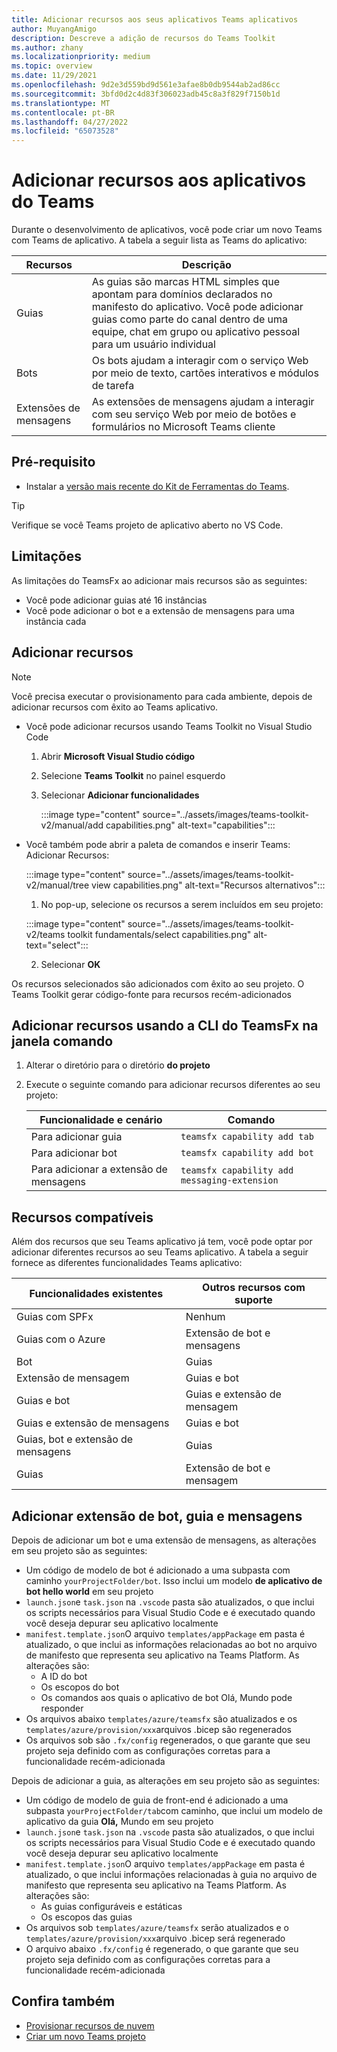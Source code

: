 ```yaml
---
title: Adicionar recursos aos seus aplicativos Teams aplicativos
author: MuyangAmigo
description: Descreve a adição de recursos do Teams Toolkit
ms.author: zhany
ms.localizationpriority: medium
ms.topic: overview
ms.date: 11/29/2021
ms.openlocfilehash: 9d2e3d559bd9d561e3afae8b0db9544ab2ad86cc
ms.sourcegitcommit: 3bfd0d2c4d83f306023adb45c8a3f829f7150b1d
ms.translationtype: MT
ms.contentlocale: pt-BR
ms.lasthandoff: 04/27/2022
ms.locfileid: "65073528"
---
```

# <a name="add-capabilities-to-your-teams-apps"></a>Adicionar recursos aos aplicativos do Teams

Durante o desenvolvimento de aplicativos, você pode criar um novo Teams com Teams de aplicativo. A tabela a seguir lista as Teams do aplicativo:

|**Recursos**|**Descrição**|
|--------|-------------|
| Guias |  As guias são marcas HTML simples que apontam para domínios declarados no manifesto do aplicativo. Você pode adicionar guias como parte do canal dentro de uma equipe, chat em grupo ou aplicativo pessoal para um usuário individual|
| Bots |  Os bots ajudam a interagir com o serviço Web por meio de texto, cartões interativos e módulos de tarefa|
| Extensões de mensagens | As extensões de mensagens ajudam a interagir com seu serviço Web por meio de botões e formulários no Microsoft Teams cliente|

## <a name="prerequisite"></a>Pré-requisito

* Instalar a [versão mais recente do Kit de Ferramentas do Teams](https://marketplace.visualstudio.com/items?itemName=TeamsDevApp.ms-teams-vscode-extension).

> [!TIP]
> Verifique se você Teams projeto de aplicativo aberto no VS Code.

## <a name="limitations"></a>Limitações

As limitações do TeamsFx ao adicionar mais recursos são as seguintes:

* Você pode adicionar guias até 16 instâncias
* Você pode adicionar o bot e a extensão de mensagens para uma instância cada
## <a name="add-capabilities"></a>Adicionar recursos

> [!Note]
> Você precisa executar o provisionamento para cada ambiente, depois de adicionar recursos com êxito ao Teams aplicativo.
* Você pode adicionar recursos usando Teams Toolkit no Visual Studio Code
    1. Abrir **Microsoft Visual Studio código**
    1. Selecione **Teams Toolkit** no painel esquerdo
    1. Selecionar **Adicionar funcionalidades**

        :::image type="content" source="../assets/images/teams-toolkit-v2/manual/add capabilities.png" alt-text="capabilities":::

*   Você também pode abrir a paleta de comandos e inserir Teams: Adicionar Recursos:

    :::image type="content" source="../assets/images/teams-toolkit-v2/manual/tree view capabilities.png" alt-text="Recursos alternativos":::


    1. No pop-up, selecione os recursos a serem incluídos em seu projeto:

    :::image type="content" source="../assets/images/teams-toolkit-v2/teams toolkit fundamentals/select capabilities.png" alt-text="select":::

    2. Selecionar **OK**

Os recursos selecionados são adicionados com êxito ao seu projeto. O Teams Toolkit gerar código-fonte para recursos recém-adicionados

## <a name="add-capabilities-using-teamsfx-cli-in-command-window"></a>Adicionar recursos usando a CLI do TeamsFx na janela comando

1. Alterar o diretório para o diretório **do projeto**
1. Execute o seguinte comando para adicionar recursos diferentes ao seu projeto:

   |Funcionalidade e cenário| Comando|
   |-----------------------|----------|
   |Para adicionar guia|`teamsfx capability add tab`|
   |Para adicionar bot|`teamsfx capability add bot`|
   |Para adicionar a extensão de mensagens|`teamsfx capability add messaging-extension`|

## <a name="supported-capabilities"></a>Recursos compatíveis

Além dos recursos que seu Teams aplicativo já tem, você pode optar por adicionar diferentes recursos ao seu Teams aplicativo. A tabela a seguir fornece as diferentes funcionalidades Teams aplicativo:

|Funcionalidades existentes|Outros recursos com suporte|
|--------------------|--------------------|
|Guias com SPFx|Nenhum|
|Guias com o Azure|Extensão de bot e mensagens|
|Bot|Guias|
|Extensão de mensagem|Guias e bot|
|Guias e bot|Guias e extensão de mensagem|
|Guias e extensão de mensagens|Guias e bot|
|Guias, bot e extensão de mensagens|Guias|
|Guias |Extensão de bot e mensagem|

## <a name="add-bot-tab-and-messaging-extension"></a>Adicionar extensão de bot, guia e mensagens

Depois de adicionar um bot e uma extensão de mensagens, as alterações em seu projeto são as seguintes:

* Um código de modelo de bot é adicionado a uma subpasta com caminho `yourProjectFolder/bot`. Isso inclui um modelo **de aplicativo de bot hello world** em seu projeto
* `launch.json`e `task.json` na `.vscode` pasta são atualizados, o que inclui os scripts necessários para Visual Studio Code e é executado quando você deseja depurar seu aplicativo localmente
* `manifest.template.json`O arquivo `templates/appPackage`  em pasta é atualizado, o que inclui as informações relacionadas ao bot no arquivo de manifesto que representa seu aplicativo na Teams Platform. As alterações são:
  * A ID do bot
  * Os escopos do bot
  * Os comandos aos quais o aplicativo de bot Olá, Mundo pode responder
* Os arquivos abaixo `templates/azure/teamsfx` são atualizados e os `templates/azure/provision/xxx`arquivos .bicep são regenerados
* Os arquivos sob são `.fx/config` regenerados, o que garante que seu projeto seja definido com as configurações corretas para a funcionalidade recém-adicionada

Depois de adicionar a guia, as alterações em seu projeto são as seguintes:

* Um código de modelo de guia de front-end é adicionado a uma subpasta `yourProjectFolder/tab`com caminho, que inclui um modelo de aplicativo da guia **Olá,** Mundo em seu projeto
* `launch.json`e `task.json` na `.vscode` pasta são atualizados, o que inclui os scripts necessários para Visual Studio Code e é executado quando você deseja depurar seu aplicativo localmente
* `manifest.template.json`O arquivo `templates/appPackage`  em pasta é atualizado, o que inclui informações relacionadas à guia no arquivo de manifesto que representa seu aplicativo na Teams Platform. As alterações são:
  * As guias configuráveis e estáticas
  * Os escopos das guias
* Os arquivos sob `templates/azure/teamsfx` serão atualizados e o `templates/azure/provision/xxx`arquivo .bicep será regenerado
* O arquivo abaixo `.fx/config` é regenerado, o que garante que seu projeto seja definido com as configurações corretas para a funcionalidade recém-adicionada



## <a name="see-also"></a>Confira também

* [Provisionar recursos de nuvem](provision.md)
* [Criar um novo Teams projeto](create-new-project.md)
